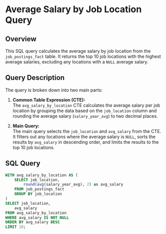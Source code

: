# Average Salary by Job Location Query

## Overview

This SQL query calculates the average salary by job location from the `job_postings_fact` table. It returns the top 10 job locations with the highest average salaries, excluding any locations with a `NULL` average salary.

## Query Description

The query is broken down into two main parts:

1. **Common Table Expression (CTE):**  
   The `avg_salary_by_location` CTE calculates the average salary per job location by grouping the data based on the `job_location` column and rounding the average salary (`salary_year_avg`) to two decimal places.

2. **Main Query:**  
   The main query selects the `job_location` and `avg_salary` from the CTE. It filters out any locations where the average salary is `NULL`, sorts the results by `avg_salary` in descending order, and limits the results to the top 10 job locations.

## SQL Query

```sql
WITH avg_salary_by_location AS (
    SELECT job_location,
        round(avg(salary_year_avg), 2) as avg_salary
    FROM job_postings_fact
    GROUP BY job_location
)
SELECT job_location,
    avg_salary
FROM avg_salary_by_location
WHERE avg_salary IS NOT NULL
ORDER BY avg_salary DESC
LIMIT 10;
